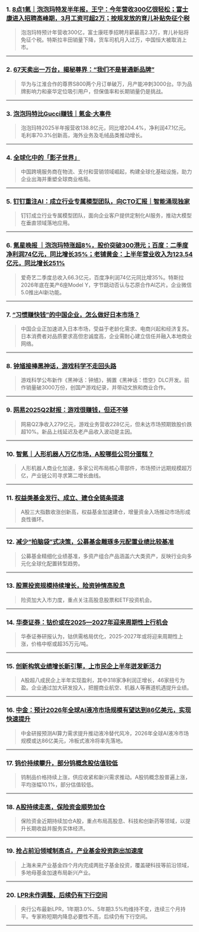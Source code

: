 ### 1. [8点1氪｜泡泡玛特发半年报，王宁：今年营收300亿很轻松；富士康进入招聘高峰期，3月工资可超2万；按规发放的育儿补贴免征个税](https://36kr.com/p/3431826258283910?f=rss)

> 泡泡玛特预计年营收300亿，富士康旺季招聘月薪最高2.3万，育儿补贴将免征个税。特斯拉丰田销量下降，货车司机月入过万，中国恒大被取消上市。

---


### 2. [67天卖出一万台，揭秘尊界：“我们不是普通新品牌”](https://36kr.com/p/3427969083657858?f=rss)

> 华为与江淮合作的尊界S800两个月订单破万，月产能冲刺3000台。华为品牌影响力和豪华定位吸引用户，但保值率和长期销量仍是挑战。

---


### 3. [泡泡玛特比Gucci赚钱｜氪金·大事件](https://36kr.com/p/3431034856312201?f=rss)

> 泡泡玛特2025半年报营收138.8亿元，同比增204.4%，净利润47.1亿元。毛利率70.3%创新高，海外业务及毛绒品类推动增长。

---


### 4. [全球化中的「影子世界」](https://36kr.com/p/3431048284605828?f=rss)

> 中国跨境服务商在物流、支付和营销领域崛起，构建全球化基础设施，助力企业出海并重塑全球商业格局。

---


### 5. [钉钉重注AI：成立行业专属模型团队，向CTO汇报｜智能涌现独家](https://36kr.com/p/3431000523115908?f=rss)

> 钉钉成立行业专属模型团队，面向企业客户提供定制化AI服务，推动大模型在垂直领域落地应用。

---


### 6. [氪星晚报 ｜泡泡玛特涨超8%，股价突破300港元；百度：二季度净利润74亿元，同比增长35%；老铺黄金：上半年营业收入为123.54亿元，同比增长251%](https://36kr.com/p/3430964454018438?f=rss)

> 爱奇艺二季度总收入66.3亿元，百度净利润74亿元同比增35%。特斯拉2026年底在美产6座Model Y，字节跳动否认与芯原合作AI芯片。企业微信5.0推出AI新功能。

---


### 7. [“习惯赚快钱”的中国企业，怎么做好日本市场？](https://36kr.com/p/3430933336083844?f=rss)

> 中国企业正加速进入日本市场，受益于老龄化需求、电商兴起和经济复苏。日本消费者对品质要求高但忠诚度高，企业需耐心建立信任并融入本地商业网络。

---


### 8. [钟馗接棒黑神话，游戏科学不走回头路](https://36kr.com/p/3430853207821955?f=rss)

> 游戏科学公布新作《黑神话：钟馗》，搁置《黑神话：悟空》DLC开发。前作销量破3000万份，创国产游戏纪录，并带动文旅和商业合作。

---


### 9. [网易2025Q2财报：游戏很赚钱，但还不够](https://36kr.com/p/3430833134276233?f=rss)

> 网易Q2净收入279亿元，游戏业务营收228亿元，但未达市场预期致股价跌超10%。新品上线延迟及老产品收入波动是主因。

---


### 10. [智氪｜人形机器人万亿市场，A股哪些公司分蛋糕？](https://36kr.com/p/3430611695341188?f=rss)

> 人形机器人商业化加速，多家公司布局核心零部件，市场预计远期规模超万亿，产业链公司寻求第二增长曲线。

---


### 11. [权益类基金发行、成立、建仓全链条提速](https://36kr.com/newsflashes/3431839530421640?f=rss)

> A股三大指数收涨创新高，权益基金加速建仓，增量资金入场推动市场形成良性循环。

---


### 12. [减少“拍脑袋”式决策，公募基金雕琢多元配置业绩比较基准](https://36kr.com/newsflashes/3431835608944262?f=rss)

> 公募基金精细化业绩基准，多资产组合产品涵盖六大类资产，反映行业向多元化全球化配置转型趋势。

---


### 13. [股票投资规模持续增长，险资钟情高股息](https://36kr.com/newsflashes/3431834148212100?f=rss)

> 险资加大入市力度，重点关注高股息股票和ETF投资机会。

---


### 14. [华泰证券：钴价或在2025—2027年迎来周期性上行机会](https://36kr.com/newsflashes/3431832898866825?f=rss)

> 华泰证券研报认为，钴供需格局优化，2025-2027年或将迎来周期性上涨，价格中枢或超35万元/吨。

---


### 15. [创新构筑业绩增长新引擎，上市民企上半年迸发新活力](https://36kr.com/newsflashes/3431831933291908?f=rss)

> A股超八成民企上半年实现盈利，其中318家净利润正增长，46家扭亏为盈。企业通过加大研发投入，把握商业航空、机器人等赛道机遇提升业绩。

---


### 16. [中金：预计2026年全球AI液冷市场规模有望达到86亿美元，实现快速提升](https://36kr.com/newsflashes/3431830883765891?f=rss)

> 中金研报预测AI算力需求提升推动液冷替代风冷，2026年全球AI液冷市场规模或达86亿美元，冷板式液冷将率先落地。

---


### 17. [钨价持续攀升，部分钨概念股估值较低](https://36kr.com/newsflashes/3431827262606720?f=rss)

> 钨制品价格持续上涨，供应收紧和新兴需求推动。A股钨概念股普遍上涨，平均涨幅10.1%，部分估值较低。

---


### 18. [A股持续走高，保险资金顺势加仓](https://36kr.com/newsflashes/3431825698164355?f=rss)

> 保险资金近期持续加仓A股，重点布局高股息、科技和创新药等领域，以提升长期收益并服务实体经济。

---


### 19. [抢占前沿领域制高点，产业基金投资跑出加速度](https://36kr.com/newsflashes/3431822590119553?f=rss)

> 上海未来产业基金四个月内完成两批子基金投资，覆盖硬科技等前沿领域，多地母基金加速布局新兴产业。

---


### 20. [LPR未作调整，后续仍有下行空间](https://36kr.com/newsflashes/3431821614337416?f=rss)

> 央行公布最新LPR，1年期3.0%、5年期3.5%均维持不变，连续三个月持平。专家称短期内降息必要性不高，后续仍有下行空间。

---

